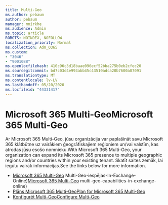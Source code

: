 ```yaml
---
title: Multi-Geo
ms.author: pebaum
author: pebaum
manager: mnirkhe
ms.audience: Admin
ms.topic: article
ROBOTS: NOINDEX, NOFOLLOW
localization_priority: Normal
ms.collection: Adm_O365
ms.custom:
- "3046"
- "9001088"
ms.openlocfilehash: 410c96c3d18baae096ecf52bba275b0eb2cfec20
ms.sourcegitcommit: bd7c03d4e994abb45c43510adca20b7600a87091
ms.translationtype: MT
ms.contentlocale: lv-LV
ms.lasthandoff: 05/20/2020
ms.locfileid: "44331417"
---
```

# <a name="microsoft-365-multi-geo"></a><span data-ttu-id="65d02-102">Microsoft 365 Multi-Geo</span><span class="sxs-lookup"><span data-stu-id="65d02-102">Microsoft 365 Multi-Geo</span></span>

<span data-ttu-id="65d02-103">Ar Microsoft 365 Multi-Geo, jūsu organizācija var paplašināt savu Microsoft 365 klātbūtne uz vairākiem ģeogrāfiskajiem reģioniem un/vai valstīm, kas atrodas jūsu esošo nomnieku.</span><span class="sxs-lookup"><span data-stu-id="65d02-103">With Microsoft 365 Multi-Geo, your organization can expand its Microsoft 365 presence to multiple geographic regions and/or countries within your existing tenant.</span></span> <span data-ttu-id="65d02-104">Skatīt saites zemāk, lai iegūtu vairāk informācijas.</span><span class="sxs-lookup"><span data-stu-id="65d02-104">See the links below for more information.</span></span>

- <span data-ttu-id="65d02-105">[Microsoft 365 Multi-Geo](https://docs.microsoft.com/office365/enterprise/office-365-multi-geo) Multi-Geo-iespējas-In-Exchange-Online)</span><span class="sxs-lookup"><span data-stu-id="65d02-105">[Microsoft 365 Multi-Geo](https://docs.microsoft.com/office365/enterprise/office-365-multi-geo) multi-geo-capabilities-in-exchange-online)</span></span>
- [<span data-ttu-id="65d02-106">Plāns Microsoft 365 Multi-Geo</span><span class="sxs-lookup"><span data-stu-id="65d02-106">Plan for Microsoft 365 Multi-Geo</span></span>](https://docs.microsoft.com/office365/enterprise/plan-for-multi-geo)
- [<span data-ttu-id="65d02-107">Konfigurēt Multi-Geo</span><span class="sxs-lookup"><span data-stu-id="65d02-107">Configure Multi-Geo</span></span>](https://docs.microsoft.com/office365/enterprise/multi-geo-tenant-configuration)
